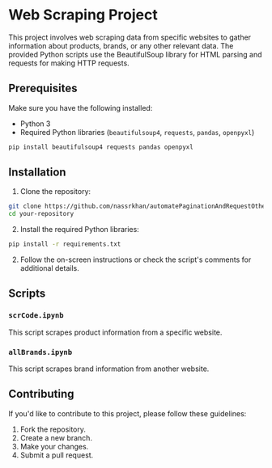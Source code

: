 # Web Scraping Project

This project involves web scraping data from specific websites to gather information about products, brands, or any other relevant data. The provided Python scripts use the BeautifulSoup library for HTML parsing and requests for making HTTP requests.

## Prerequisites

Make sure you have the following installed:

- Python 3
- Required Python libraries (`beautifulsoup4`, `requests`, `pandas`, `openpyxl`)

```bash
pip install beautifulsoup4 requests pandas openpyxl
```

## Installation

1. Clone the repository:

```bash
git clone https://github.com/nassrkhan/automatePaginationAndRequestOtherWebSite.git
cd your-repository
```

2. Install the required Python libraries:

```bash
pip install -r requirements.txt
```

2. Follow the on-screen instructions or check the script's comments for additional details.

## Scripts

### `scrCode.ipynb`

This script scrapes product information from a specific website.

### `allBrands.ipynb`

This script scrapes brand information from another website.

## Contributing

If you'd like to contribute to this project, please follow these guidelines:

1. Fork the repository.
2. Create a new branch.
3. Make your changes.
4. Submit a pull request.
